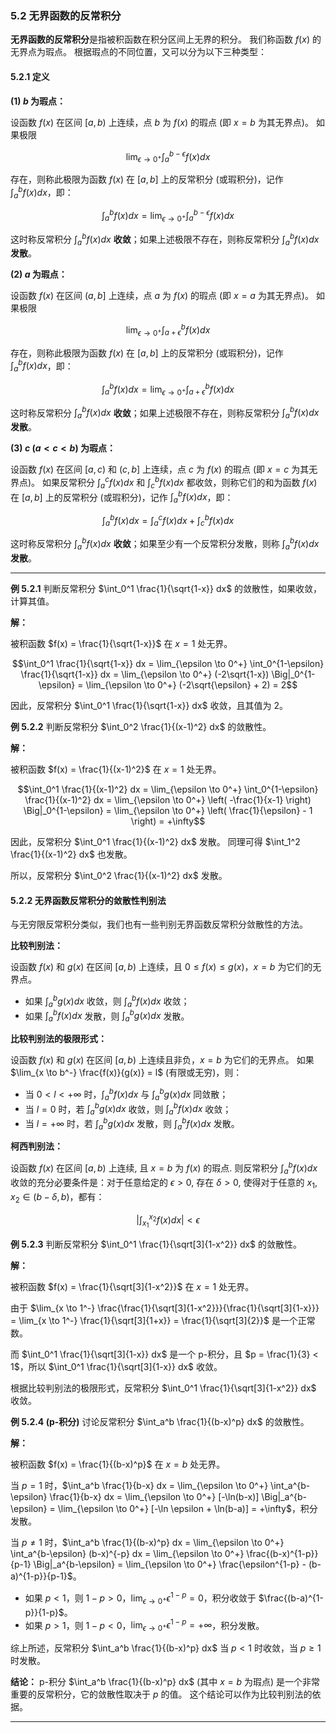 ### 5.2 无界函数的反常积分

**无界函数的反常积分**是指被积函数在积分区间上无界的积分。 我们称函数 $f(x)$ 的无界点为瑕点。 根据瑕点的不同位置，又可以分为以下三种类型：

#### 5.2.1 定义

**(1) $b$ 为瑕点：**

设函数 $f(x)$ 在区间 $[a, b)$ 上连续，点 $b$ 为 $f(x)$ 的瑕点 (即 $x=b$ 为其无界点)。 如果极限

$$\lim_{\epsilon \to 0^+} \int_a^{b-\epsilon} f(x) dx$$

存在，则称此极限为函数 $f(x)$ 在 $[a, b]$ 上的反常积分 (或瑕积分)，记作 $\int_a^b f(x) dx$，即：

$$\int_a^b f(x) dx = \lim_{\epsilon \to 0^+} \int_a^{b-\epsilon} f(x) dx$$

这时称反常积分 $\int_a^b f(x) dx$ **收敛**；如果上述极限不存在，则称反常积分 $\int_a^b f(x) dx$ **发散**。

**(2) $a$ 为瑕点：**

设函数 $f(x)$ 在区间 $(a, b]$ 上连续，点 $a$ 为 $f(x)$ 的瑕点 (即 $x=a$ 为其无界点)。 如果极限

$$\lim_{\epsilon \to 0^+} \int_{a+\epsilon}^b f(x) dx$$

存在，则称此极限为函数 $f(x)$ 在 $[a, b]$ 上的反常积分 (或瑕积分)，记作 $\int_a^b f(x) dx$，即：

$$\int_a^b f(x) dx = \lim_{\epsilon \to 0^+} \int_{a+\epsilon}^b f(x) dx$$

这时称反常积分 $\int_a^b f(x) dx$ **收敛**；如果上述极限不存在，则称反常积分 $\int_a^b f(x) dx$ **发散**。

**(3) $c$ ($a < c < b$) 为瑕点：**

设函数 $f(x)$ 在区间 $[a, c)$ 和 $(c, b]$ 上连续，点 $c$ 为 $f(x)$ 的瑕点 (即 $x=c$ 为其无界点)。 如果反常积分 $\int_a^c f(x) dx$ 和 $\int_c^b f(x) dx$ 都收敛，则称它们的和为函数 $f(x)$ 在 $[a, b]$ 上的反常积分 (或瑕积分)，记作 $\int_a^b f(x) dx$，即：

$$\int_a^b f(x) dx = \int_a^c f(x) dx + \int_c^b f(x) dx$$

这时称反常积分 $\int_a^b f(x) dx$ **收敛**；如果至少有一个反常积分发散，则称 $\int_a^b f(x) dx$ **发散**。

---
**例 5.2.1** 判断反常积分 $\int_0^1 \frac{1}{\sqrt{1-x}} dx$ 的敛散性，如果收敛，计算其值。

**解：**

被积函数 $f(x) = \frac{1}{\sqrt{1-x}}$ 在 $x=1$ 处无界。

$$\int_0^1 \frac{1}{\sqrt{1-x}} dx = \lim_{\epsilon \to 0^+} \int_0^{1-\epsilon} \frac{1}{\sqrt{1-x}} dx = \lim_{\epsilon \to 0^+} (-2\sqrt{1-x}) \Big|_0^{1-\epsilon} = \lim_{\epsilon \to 0^+} (-2\sqrt{\epsilon} + 2) = 2$$

因此，反常积分 $\int_0^1 \frac{1}{\sqrt{1-x}} dx$ 收敛，且其值为 2。

**例 5.2.2** 判断反常积分 $\int_0^2 \frac{1}{(x-1)^2} dx$ 的敛散性。

**解：**

被积函数 $f(x) = \frac{1}{(x-1)^2}$ 在 $x=1$ 处无界。

$$\int_0^1 \frac{1}{(x-1)^2} dx = \lim_{\epsilon \to 0^+} \int_0^{1-\epsilon} \frac{1}{(x-1)^2} dx = \lim_{\epsilon \to 0^+} \left( -\frac{1}{x-1} \right) \Big|_0^{1-\epsilon} = \lim_{\epsilon \to 0^+} \left( \frac{1}{\epsilon} - 1 \right) = +\infty$$

因此，反常积分 $\int_0^1 \frac{1}{(x-1)^2} dx$ 发散。 同理可得 $\int_1^2 \frac{1}{(x-1)^2} dx$ 也发散。

所以，反常积分 $\int_0^2 \frac{1}{(x-1)^2} dx$ 发散。

#### 5.2.2 无界函数反常积分的敛散性判别法

与无穷限反常积分类似，我们也有一些判别无界函数反常积分敛散性的方法。

**比较判别法：**

设函数 $f(x)$ 和 $g(x)$ 在区间 $[a, b)$ 上连续，且 $0 \leq f(x) \leq g(x)$，$x=b$ 为它们的无界点。

*   如果 $\int_a^b g(x) dx$ 收敛，则 $\int_a^b f(x) dx$ 收敛；
*   如果 $\int_a^b f(x) dx$ 发散，则 $\int_a^b g(x) dx$ 发散。

**比较判别法的极限形式：**

设函数 $f(x)$ 和 $g(x)$ 在区间 $[a, b)$ 上连续且非负，$x=b$ 为它们的无界点。 如果 $\lim_{x \to b^-} \frac{f(x)}{g(x)} = l$ (有限或无穷)，则：

*   当 $0 < l < +\infty$ 时，$\int_a^b f(x) dx$ 与 $\int_a^b g(x) dx$ 同敛散；
*   当 $l = 0$ 时，若 $\int_a^b g(x) dx$ 收敛，则 $\int_a^b f(x) dx$ 收敛；
*   当 $l = +\infty$ 时，若 $\int_a^b g(x) dx$ 发散，则 $\int_a^b f(x) dx$ 发散。

**柯西判别法：**

设函数 $f(x)$ 在区间 $[a,b)$ 上连续, 且 $x=b$ 为 $f(x)$ 的瑕点. 则反常积分 $\int_a^b f(x) dx$ 收敛的充分必要条件是：对于任意给定的 $\epsilon > 0$, 存在 $\delta > 0$, 使得对于任意的 $x_1, x_2 \in (b-\delta, b)$，都有：

$$|\int_{x_1}^{x_2} f(x) dx| < \epsilon$$

**例 5.2.3** 判断反常积分 $\int_0^1 \frac{1}{\sqrt[3]{1-x^2}} dx$ 的敛散性。

**解：**

被积函数 $f(x) = \frac{1}{\sqrt[3]{1-x^2}}$ 在 $x=1$ 处无界。

由于 $\lim_{x \to 1^-} \frac{\frac{1}{\sqrt[3]{1-x^2}}}{\frac{1}{\sqrt[3]{1-x}}} = \lim_{x \to 1^-} \frac{1}{\sqrt[3]{1+x}} = \frac{1}{\sqrt[3]{2}}$ 是一个正常数。

而 $\int_0^1 \frac{1}{\sqrt[3]{1-x}} dx$ 是一个 p-积分，且 $p = \frac{1}{3} < 1$，所以 $\int_0^1 \frac{1}{\sqrt[3]{1-x}} dx$ 收敛。

根据比较判别法的极限形式，反常积分 $\int_0^1 \frac{1}{\sqrt[3]{1-x^2}} dx$ 收敛。

**例 5.2.4 (p-积分)**  讨论反常积分 $\int_a^b \frac{1}{(b-x)^p} dx$ 的敛散性。

**解：**

被积函数 $f(x) = \frac{1}{(b-x)^p}$ 在 $x=b$ 处无界。

当 $p = 1$ 时，$\int_a^b \frac{1}{b-x} dx = \lim_{\epsilon \to 0^+} \int_a^{b-\epsilon} \frac{1}{b-x} dx = \lim_{\epsilon \to 0^+} [-\ln(b-x)] \Big|_a^{b-\epsilon} = \lim_{\epsilon \to 0^+} [-\ln \epsilon + \ln(b-a)] = +\infty$，积分发散。

当 $p \neq 1$ 时，$\int_a^b \frac{1}{(b-x)^p} dx = \lim_{\epsilon \to 0^+} \int_a^{b-\epsilon} (b-x)^{-p} dx = \lim_{\epsilon \to 0^+} \frac{(b-x)^{1-p}}{p-1} \Big|_a^{b-\epsilon} = \lim_{\epsilon \to 0^+} \frac{\epsilon^{1-p} - (b-a)^{1-p}}{p-1}$。

*   如果 $p < 1$，则 $1-p > 0$，$\lim_{\epsilon \to 0^+} \epsilon^{1-p} = 0$，积分收敛于 $\frac{(b-a)^{1-p}}{1-p}$。
*   如果 $p > 1$，则 $1-p < 0$，$\lim_{\epsilon \to 0^+} \epsilon^{1-p} = +\infty$，积分发散。

综上所述，反常积分 $\int_a^b \frac{1}{(b-x)^p} dx$ 当 $p < 1$ 时收敛，当 $p \geq 1$ 时发散。

**结论：**  p-积分 $\int_a^b \frac{1}{(b-x)^p} dx$ (其中 $x=b$ 为瑕点) 是一个非常重要的反常积分，它的敛散性取决于 $p$ 的值。 这个结论可以作为比较判别法的依据。

---
